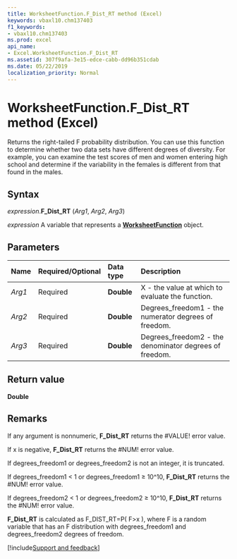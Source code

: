 ```yaml
---
title: WorksheetFunction.F_Dist_RT method (Excel)
keywords: vbaxl10.chm137403
f1_keywords:
- vbaxl10.chm137403
ms.prod: excel
api_name:
- Excel.WorksheetFunction.F_Dist_RT
ms.assetid: 307f9afa-3e15-edce-cabb-dd96b351cdab
ms.date: 05/22/2019
localization_priority: Normal
---
```



# WorksheetFunction.F_Dist_RT method (Excel)

Returns the right-tailed F probability distribution. You can use this function to determine whether two data sets have different degrees of diversity. For example, you can examine the test scores of men and women entering high school and determine if the variability in the females is different from that found in the males.


## Syntax

_expression_.**F_Dist_RT** (_Arg1_, _Arg2_, _Arg3_)

_expression_ A variable that represents a **[WorksheetFunction](Excel.WorksheetFunction.md)** object.


## Parameters

|Name|Required/Optional|Data type|Description|
|:-----|:-----|:-----|:-----|
| _Arg1_|Required| **Double**|X - the value at which to evaluate the function.|
| _Arg2_|Required| **Double**|Degrees_freedom1 - the numerator degrees of freedom.|
| _Arg3_|Required| **Double**|Degrees_freedom2 - the denominator degrees of freedom.|

## Return value

**Double**


## Remarks

If any argument is nonnumeric, **F_Dist_RT** returns the #VALUE! error value.
    
If x is negative, **F_Dist_RT** returns the #NUM! error value.
    
If degrees_freedom1 or degrees_freedom2 is not an integer, it is truncated.
    
If degrees_freedom1 < 1 or degrees_freedom1 ≥ 10^10, **F_Dist_RT** returns the #NUM! error value.
    
If degrees_freedom2 < 1 or degrees_freedom2 ≥ 10^10, **F_Dist_RT** returns the #NUM! error value.
    
**F_Dist_RT** is calculated as F_DIST_RT=P( F>x ), where F is a random variable that has an F distribution with degrees_freedom1 and degrees_freedom2 degrees of freedom.
    



[!include[Support and feedback](~/includes/feedback-boilerplate.md)]